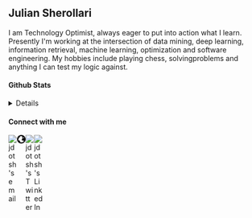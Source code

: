 ## Julian Sherollari
I am Technology Optimist, always eager to put into action what I learn. 
Presently I'm working at the intersection of data mining, deep learning, information retrieval, machine learning, optimization and software engineering.
My hobbies include playing chess, solvingproblems and anything I can test my logic against.

#### Github Stats
<details>
  <img align="left" alt="jdotsh's GitHub Stats" src="https://github-readme-stats.vercel.app/api/top-langs/?username=jdotsh&layout=compact" />
</details>

#### Connect with me
[<img align="left" alt="jdotsh's email" width="17px" src="https://cdn.jsdelivr.net/npm/simple-icons@3.13.0/icons/gmail.svg" />][email]
[<img align="left" alt="https://sherollari.it" width="17px" src="https://raw.githubusercontent.com/iconic/open-iconic/master/svg/globe.svg" />][website]
[<img align="left" alt="jdotsh's Twitter" width="17px" src="https://cdn.jsdelivr.net/npm/simple-icons@v3/icons/twitter.svg" />][twitter]
[<img align="left" alt="jdotsh's LinkedIn" width="17px" src="https://cdn.jsdelivr.net/npm/simple-icons@v3/icons/linkedin.svg" />][linkedin]
 
[email]: julian@sherollari.it
[website]: https://sherollari.it
[twitter]: https://twitter.com/JSherollari
[linkedin]: https://linkedin.com/in/julian-sherollari
